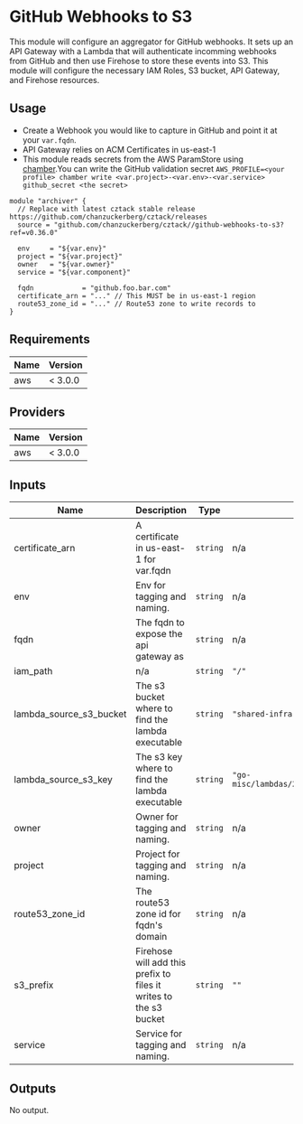 # GitHub Webhooks to S3

This module will configure an aggregator for GitHub webhooks. It sets up an API Gateway with a Lambda that will authenticate incomming webhooks from GitHub and then use Firehose to store these events into S3. This module will configure the necessary IAM Roles, S3 bucket, API Gateway, and Firehose resources.

## Usage
- Create a Webhook you would like to capture in GitHub and point it at your `var.fqdn`.
- API Gateway relies on ACM Certificates in us-east-1
- This module reads secrets from the AWS ParamStore using [chamber](https://github.com/segmentio/chamber).You can write the GitHub validation secret `AWS_PROFILE=<your profile> chamber write <var.project>-<var.env>-<var.service> github_secret <the secret>`

```hcl
module "archiver" {
  // Replace with latest cztack stable release https://github.com/chanzuckerberg/cztack/releases
  source = "github.com/chanzuckerberg/cztack//github-webhooks-to-s3?ref=v0.36.0"

  env     = "${var.env}"
  project = "${var.project}"
  owner   = "${var.owner}"
  service = "${var.component}"

  fqdn            = "github.foo.bar.com"
  certificate_arn = "..." // This MUST be in us-east-1 region
  route53_zone_id = "..." // Route53 zone to write records to
}

```

<!-- START -->
## Requirements

| Name | Version |
|------|---------|
| aws | < 3.0.0 |

## Providers

| Name | Version |
|------|---------|
| aws | < 3.0.0 |

## Inputs

| Name | Description | Type | Default | Required |
|------|-------------|------|---------|:--------:|
| certificate\_arn | A certificate in us-east-1 for var.fqdn | `string` | n/a | yes |
| env | Env for tagging and naming. | `string` | n/a | yes |
| fqdn | The fqdn to expose the api gateway as | `string` | n/a | yes |
| iam\_path | n/a | `string` | `"/"` | no |
| lambda\_source\_s3\_bucket | The s3 bucket where to find the lambda executable | `string` | `"shared-infra-prod-assets"` | no |
| lambda\_source\_s3\_key | The s3 key where to find the lambda executable | `string` | `"go-misc/lambdas/2019/06/03/github_to_firehose.zip"` | no |
| owner | Owner for tagging and naming. | `string` | n/a | yes |
| project | Project for tagging and naming. | `string` | n/a | yes |
| route53\_zone\_id | The route53 zone id for fqdn's domain | `string` | n/a | yes |
| s3\_prefix | Firehose will add this prefix to files it writes to the s3 bucket | `string` | `""` | no |
| service | Service for tagging and naming. | `string` | n/a | yes |

## Outputs

No output.

<!-- END -->
